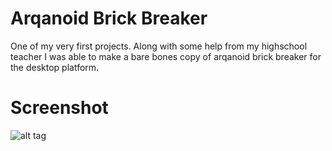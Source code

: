 Arqanoid Brick Breaker
======================
One of my very first projects. Along with some help from my highschool teacher I was able to make a bare bones copy of arqanoid brick breaker for the desktop platform.

Screenshot
======================
![alt tag](https://raw.githubusercontent.com/wgma00/games/master/arqanoid-brick-breaker/screenshots/gameplay.jpg)
